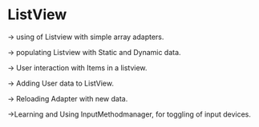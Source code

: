 # ListView

-> using of Listview with simple array adapters.

-> populating Listview with Static and Dynamic data.

-> User interaction with Items in a listview.

-> Adding User data to ListView. 

-> Reloading Adapter with new data.

->Learning and Using InputMethodmanager, for toggling of input devices.


